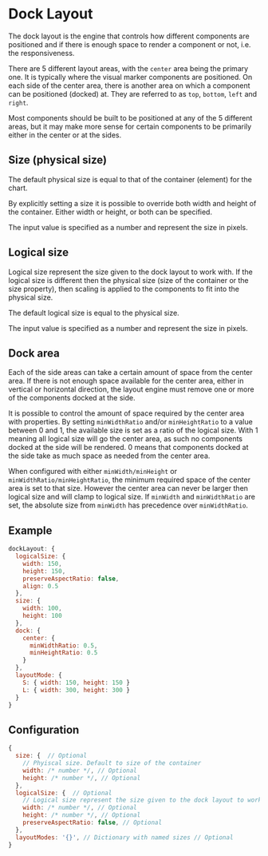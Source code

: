 # Dock Layout

The dock layout is the engine that controls how different components are positioned and if there is enough space to render a component or not, i.e. the responsiveness.

There are 5 different layout areas, with the `center` area being the primary one. It is typically where the visual marker components are positioned. On each side of the center area, there is another area on which a component can be positioned (docked) at. They are referred to as `top`, `bottom`, `left` and `right`.

Most components should be built to be positioned at any of the 5 different areas, but it may make more sense for certain components to be primarily either in the center or at the sides.

## Size (physical size)

The default physical size is equal to that of the container (element) for the chart.

By explicitly setting a size it is possible to override both width and height of the container. Either width or height, or both can be specified.

The input value is specified as a number and represent the size in pixels.

## Logical size

Logical size represent the size given to the dock layout to work with. If the logical size is different then the physical size (size of the container or the size property), then scaling is applied to the components to fit into the physical size.

The default logical size is equal to the physical size.

The input value is specified as a number and represent the size in pixels.

## Dock area

Each of the side areas can take a certain amount of space from the center area. If there is not enough space available for the center area, either in vertical or horizontal direction, the layout engine must remove one or more of the components docked at the side.

It is possible to control the amount of space required by the center area with properties. By setting `minWidthRatio` and/or `minHeightRatio` to a value between 0 and 1, the available size is set as a ratio of the logical size. With 1 meaning all logical size will go the center area, as such no components docked at the side will be rendered. 0 means that components docked at the side take as much space as needed from the center area.

When configured with either `minWidth/minHeight` or `minWidthRatio/minHeightRatio`, the minimum required space of the center area is set to that size. However the center area can never be larger then logical size and will clamp to logical size. If `minWidth` and `minWidthRatio` are set, the absolute size from `minWidth` has precedence over `minWidthRatio`.

## Example

```js
dockLayout: {
  logicalSize: {
    width: 150,
    height: 150,
    preserveAspectRatio: false,
    align: 0.5
  },
  size: {
    width: 100,
    height: 100
  },
  dock: {
    center: {
      minWidthRatio: 0.5,
      minHeightRatio: 0.5
    }
  },
  layoutMode: {
    S: { width: 150, height: 150 }
    L: { width: 300, height: 300 }
  }
}
```

## Configuration

```js
{
  size: {  // Optional
    // Phyiscal size. Default to size of the container
    width: /* number */, // Optional
    height: /* number */, // Optional
  },
  logicalSize: {  // Optional
    // Logical size represent the size given to the dock layout to work with.
    width: /* number */, // Optional
    height: /* number */, // Optional
    preserveAspectRatio: false, // Optional
  },
  layoutModes: '{}', // Dictionary with named sizes // Optional
}
```

